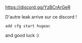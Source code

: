 https://discord.gg/YzBCrArGeR

D'autre leak arrive sur ce discord !

```add cfg start hugeac```

and good luck :)